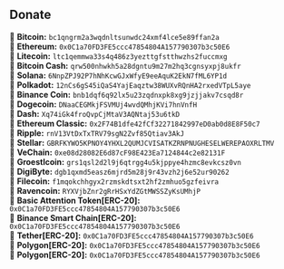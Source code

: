 ## Donate
🔸 <strong>Bitcoin:</strong> `bc1qngrm2a3wqdnltsunwdc24xmf4lce5e89ffan2a`<br>
🔸 <strong>Ethereum:</strong> `0x0C1a70FD3FE5ccc47854804A157790307b3c50E6`<br>
🔸 <strong>Litecoin:</strong> `ltc1qemmwa33s4q486z3yezttgfstthwzhs2fuccmxg`<br>
🔸 <strong>Bitcoin Cash:</strong> `qrw500nhwkh5a28dgntu9m27m2hq3cgnsyxpj8ukfr`<br>
🔸 <strong>Solana:</strong> `6NnpZPJ92P7hNhKcwGJxWfyE9eeAquK2EkN7fML6YP1d`<br>
🔸 <strong>Polkadot:</strong> `12nCs6gS45iQaS4YajEaqztw38WUXvRQnHA2rxedVTpL5aye`<br>
🔸 <strong>Binance Coin:</strong> `bnb1dqf6q92lx5u23zqdnxpk8xg9jzjjakv7csqd8r`<br>
🔸 <strong>Dogecoin:</strong> `DNaaCEGMkjFSVMUj4wvdQMhjKVi7hnVnfH`<br>
🔸 <strong>Dash:</strong> `Xq74iGk4froQvpCjMtaV3AQNtaj53u6tkD`<br>
🔸 <strong>Ethereum Classic:</strong> `0x2F74B1dfe42fCf32271842997eD0ab0d8E8F50c7`<br>
🔸 <strong>Ripple:</strong> `rnV13VtDxTxTRV79sgN2Zvf85Qtiav3AkJ`<br>
🔸 <strong>Stellar:</strong> `GBRFKYWO5KPNOY4YHXL2QUMJCVISATKZRNPNUGHESELWEREPAOXRLTMV`<br>
🔸 <strong>VeChain:</strong> `0xe08d28082E6d87cF98E423Ea7124844c2e82131F`<br>
🔸 <strong>Groestlcoin:</strong> `grs1qsl2d2l9j6qtrgg4u5kjppye4hzmc8evkcsz0vn`<br>
🔸 <strong>DigiByte:</strong> `dgb1qxmd5easz6mjrd5m28j9r43vzh2j6e52ur90262`<br>
🔸 <strong>Filecoin:</strong> `f1mqokchhgyx2rzmskdtsxt2hf2zmhuo5gzfeivra`<br>
🔸 <strong>Ravencoin:</strong> `RYXVjbZnr2gRrHSxYdZGtMWSSZyKsUMhjP`<br>
🔹 <strong>Basic Attention Token[ERC-20]:</strong> `0x0C1a70FD3FE5ccc47854804A157790307b3c50E6`<br>
🔹 <strong>Binance Smart Chain[ERC-20]:</strong> `0x0C1a70FD3FE5ccc47854804A157790307b3c50E6`<br>
🔹 <strong>Tether[ERC-20]:</strong> `0x0C1a70FD3FE5ccc47854804A157790307b3c50E6`<br>
🔹 <strong>Polygon[ERC-20]:</strong> `0x0C1a70FD3FE5ccc47854804A157790307b3c50E6`<br>
🔹 <strong>Polygon[ERC-20]:</strong> `0x0C1a70FD3FE5ccc47854804A157790307b3c50E6`<br>
